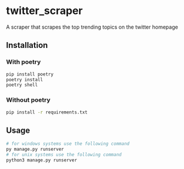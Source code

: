 # twitter_scraper

A scraper that scrapes the top trending topics on the twitter homepage

## Installation

### With poetry

```bash
pip install poetry
poetry install
poetry shell
```

### Without poetry

```bash
pip install -r requirements.txt
```

## Usage

```bash
# for windows systems use the following command
py manage.py runserver
# for unix systems use the following command
python3 manage.py runserver
```
